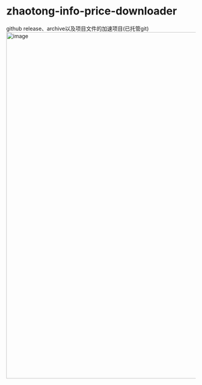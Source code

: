 # zhaotong-info-price-downloader
github release、archive以及项目文件的加速项目(已托管git)
<img width="1200" height="920" alt="image" src="https://github.com/user-attachments/assets/db6a00fe-82bf-4d11-939e-47c8149133ab" />

